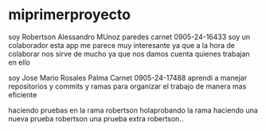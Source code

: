 # miprimerproyecto
soy Robertson Alessandro MUnoz paredes 
carnet 0905-24-16433
soy un colaborador esta app me parece muy interesante ya que a la hora de colaborar nos sirve de mucho ya que nos damos cuenta quienes trabajan en ello


soy Jose Mario Rosales Palma
Carnet 0905-24-17488
aprendi a manejar repositorios y commits y ramas para organizar el trabajo de manera mas eficiente

haciendo pruebas en la rama robertson
holaprobando la rama
haciendo una nueva prueba robertson
una prueba extra robertson..